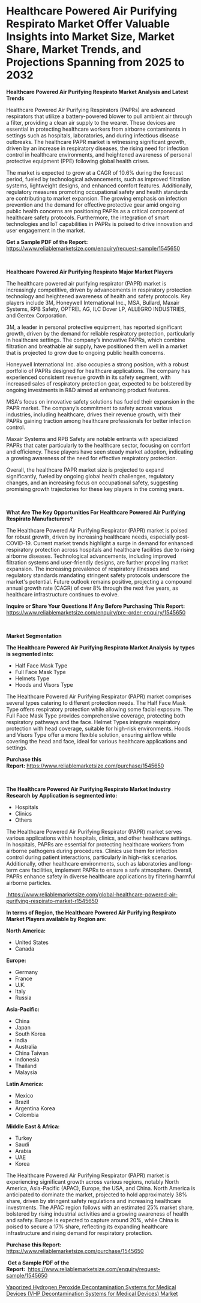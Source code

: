<p><h1>Healthcare Powered Air Purifying Respirato Market Offer Valuable Insights into Market Size, Market Share, Market Trends, and Projections Spanning from 2025 to 2032</h1></p><p><strong>Healthcare Powered Air Purifying Respirato Market Analysis and Latest Trends</strong></p>
<p><p>Healthcare Powered Air Purifying Respirators (PAPRs) are advanced respirators that utilize a battery-powered blower to pull ambient air through a filter, providing a clean air supply to the wearer. These devices are essential in protecting healthcare workers from airborne contaminants in settings such as hospitals, laboratories, and during infectious disease outbreaks. The healthcare PAPR market is witnessing significant growth, driven by an increase in respiratory diseases, the rising need for infection control in healthcare environments, and heightened awareness of personal protective equipment (PPE) following global health crises.</p><p>The market is expected to grow at a CAGR of 10.6% during the forecast period, fueled by technological advancements, such as improved filtration systems, lightweight designs, and enhanced comfort features. Additionally, regulatory measures promoting occupational safety and health standards are contributing to market expansion. The growing emphasis on infection prevention and the demand for effective protective gear amid ongoing public health concerns are positioning PAPRs as a critical component of healthcare safety protocols. Furthermore, the integration of smart technologies and IoT capabilities in PAPRs is poised to drive innovation and user engagement in the market.</p></p>
<p><strong>Get a Sample PDF of the Report:&nbsp;</strong> <a href="https://www.reliablemarketsize.com/enquiry/request-sample/1545650?utm_campaign=2113&utm_medium=2&utm_source=Github&utm_content=ia&utm_term=04032025&utm_id=healthcare-powered-air-purifying-respirato">https://www.reliablemarketsize.com/enquiry/request-sample/1545650</a></p>
<p>&nbsp;</p>
<p><strong>Healthcare Powered Air Purifying Respirato Major Market Players</strong></p>
<p><p>The healthcare powered air purifying respirator (PAPR) market is increasingly competitive, driven by advancements in respiratory protection technology and heightened awareness of health and safety protocols. Key players include 3M, Honeywell International Inc., MSA, Bullard, Maxair Systems, RPB Safety, OPTREL AG, ILC Dover LP, ALLEGRO INDUSTRIES, and Gentex Corporation.</p><p>3M, a leader in personal protective equipment, has reported significant growth, driven by the demand for reliable respiratory protection, particularly in healthcare settings. The company’s innovative PAPRs, which combine filtration and breathable air supply, have positioned them well in a market that is projected to grow due to ongoing public health concerns.</p><p>Honeywell International Inc. also occupies a strong position, with a robust portfolio of PAPRs designed for healthcare applications. The company has experienced consistent revenue growth in its safety segment, with increased sales of respiratory protection gear, expected to be bolstered by ongoing investments in R&D aimed at enhancing product features.</p><p>MSA's focus on innovative safety solutions has fueled their expansion in the PAPR market. The company’s commitment to safety across various industries, including healthcare, drives their revenue growth, with their PAPRs gaining traction among healthcare professionals for better infection control.</p><p>Maxair Systems and RPB Safety are notable entrants with specialized PAPRs that cater particularly to the healthcare sector, focusing on comfort and efficiency. These players have seen steady market adoption, indicating a growing awareness of the need for effective respiratory protection.</p><p>Overall, the healthcare PAPR market size is projected to expand significantly, fueled by ongoing global health challenges, regulatory changes, and an increasing focus on occupational safety, suggesting promising growth trajectories for these key players in the coming years.</p></p>
<p>&nbsp;</p>
<p><strong>What Are The Key Opportunities For Healthcare Powered Air Purifying Respirato Manufacturers?</strong></p>
<p><p>The Healthcare Powered Air Purifying Respirator (PAPR) market is poised for robust growth, driven by increasing healthcare needs, especially post-COVID-19. Current market trends highlight a surge in demand for enhanced respiratory protection across hospitals and healthcare facilities due to rising airborne diseases. Technological advancements, including improved filtration systems and user-friendly designs, are further propelling market expansion. The increasing prevalence of respiratory illnesses and regulatory standards mandating stringent safety protocols underscore the market's potential. Future outlook remains positive, projecting a compound annual growth rate (CAGR) of over 8% through the next five years, as healthcare infrastructure continues to evolve.</p></p>
<p><strong>Inquire or Share Your Questions If Any Before Purchasing This Report:</strong> <a href="https://www.reliablemarketsize.com/enquiry/pre-order-enquiry/1545650?utm_campaign=2113&utm_medium=2&utm_source=Github&utm_content=ia&utm_term=04032025&utm_id=healthcare-powered-air-purifying-respirato">https://www.reliablemarketsize.com/enquiry/pre-order-enquiry/1545650</a></p>
<p>&nbsp;</p>
<p><strong>Market Segmentation</strong></p>
<p><strong>The Healthcare Powered Air Purifying Respirato Market Analysis by types is segmented into:</strong></p>
<p><ul><li>Half Face Mask Type</li><li>Full Face Mask Type</li><li>Helmets Type</li><li>Hoods and Visors Type</li></ul></p>
<p><p>The Healthcare Powered Air Purifying Respirator (PAPR) market comprises several types catering to different protection needs. The Half Face Mask Type offers respiratory protection while allowing some facial exposure. The Full Face Mask Type provides comprehensive coverage, protecting both respiratory pathways and the face. Helmet Types integrate respiratory protection with head coverage, suitable for high-risk environments. Hoods and Visors Type offer a more flexible solution, ensuring airflow while covering the head and face, ideal for various healthcare applications and settings.</p></p>
<p><strong>Purchase this Report:&nbsp;</strong><a href="https://www.reliablemarketsize.com/purchase/1545650?utm_campaign=2113&utm_medium=2&utm_source=Github&utm_content=ia&utm_term=04032025&utm_id=healthcare-powered-air-purifying-respirato">https://www.reliablemarketsize.com/purchase/1545650</a></p>
<p>&nbsp;</p>
<p><strong>The Healthcare Powered Air Purifying Respirato Market Industry Research by Application is segmented into:</strong></p>
<p><ul><li>Hospitals</li><li>Clinics</li><li>Others</li></ul></p>
<p><p>The Healthcare Powered Air Purifying Respirator (PAPR) market serves various applications within hospitals, clinics, and other healthcare settings. In hospitals, PAPRs are essential for protecting healthcare workers from airborne pathogens during procedures. Clinics use them for infection control during patient interactions, particularly in high-risk scenarios. Additionally, other healthcare environments, such as laboratories and long-term care facilities, implement PAPRs to ensure a safe atmosphere. Overall, PAPRs enhance safety in diverse healthcare applications by filtering harmful airborne particles.</p></p>
<p><a href="https://www.reliablemarketsize.com/global-healthcare-powered-air-purifying-respirato-market-r1545650?utm_campaign=2113&utm_medium=2&utm_source=Github&utm_content=ia&utm_term=04032025&utm_id=healthcare-powered-air-purifying-respirato">&nbsp;https://www.reliablemarketsize.com/global-healthcare-powered-air-purifying-respirato-market-r1545650</a></p>
<p><strong>In terms of Region, the Healthcare Powered Air Purifying Respirato Market Players available by Region are:</strong></p>
<p>
    <p> <strong> North America: </strong>
        <ul>
            <li>United States</li>
            <li>Canada</li>
        </ul>
        </p> 
    <p> <strong> Europe: </strong>
        <ul>
            <li>Germany</li>
            <li>France</li>
            <li>U.K.</li>
            <li>Italy</li>
            <li>Russia</li>
        </ul>
        </p> 
    <p> <strong> Asia-Pacific: </strong>
        <ul>
            <li>China</li>
            <li>Japan</li>
            <li>South Korea</li>
            <li>India</li>
            <li>Australia</li>
            <li>China Taiwan</li>
            <li>Indonesia</li>
            <li>Thailand</li>
            <li>Malaysia</li>
        </ul>
        </p> 
    <p> <strong> Latin America: </strong>
        <ul>
            <li>Mexico</li>
            <li>Brazil</li>
            <li>Argentina Korea</li>
            <li>Colombia</li>
        </ul>
        </p> 
    <p> <strong> Middle East & Africa: </strong>
        <ul>
            <li>Turkey</li>
            <li>Saudi</li>
            <li>Arabia</li>
            <li>UAE</li>
            <li>Korea</li>
        </ul>
    </p>
    </p>
<p><p>The Healthcare Powered Air Purifying Respirator (PAPR) market is experiencing significant growth across various regions, notably North America, Asia-Pacific (APAC), Europe, the USA, and China. North America is anticipated to dominate the market, projected to hold approximately 38% share, driven by stringent safety regulations and increasing healthcare investments. The APAC region follows with an estimated 25% market share, bolstered by rising industrial activities and a growing awareness of health and safety. Europe is expected to capture around 20%, while China is poised to secure a 17% share, reflecting its expanding healthcare infrastructure and rising demand for respiratory protection.</p></p>
<p><strong>Purchase this Report: </strong><a href="https://www.reliablemarketsize.com/purchase/1545650?utm_campaign=2113&utm_medium=2&utm_source=Github&utm_content=ia&utm_term=04032025&utm_id=healthcare-powered-air-purifying-respirato">https://www.reliablemarketsize.com/purchase/1545650</a></p>
<p>&nbsp;<strong>Get a Sample PDF of the Report:&nbsp;&nbsp;</strong><a href="https://www.reliablemarketsize.com/enquiry/request-sample/1545650?utm_campaign=2113&utm_medium=2&utm_source=Github&utm_content=ia&utm_term=04032025&utm_id=healthcare-powered-air-purifying-respirato">https://www.reliablemarketsize.com/enquiry/request-sample/1545650</a></p>
<p><strong></strong></p>
<p><p><a href="https://github.com/dringals/Market-Research-Report-List-6/blob/main/vaporized-hydrogen-peroxide-decontamination-systems-for-medical-devices-vhp-decontamination-systems-for-medical-devices-market.md?utm_campaign=2113&utm_medium=2&utm_source=Github&utm_content=ia&utm_term=04032025&utm_id=healthcare-powered-air-purifying-respirato">Vaporized Hydrogen Peroxide Decontamination Systems for Medical Devices (VHP Decontamination Systems for Medical Devices) Market</a></p></p>